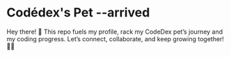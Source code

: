 # Codédex's Pet --arrived
Hey there! 👋 This repo  fuels my profile, rack my CodeDex pet’s journey and my coding progress. Let’s connect, collaborate, and keep growing together! 🐾💡
